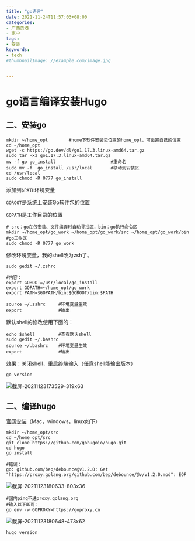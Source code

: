 ```yaml
---
title: "go语言"
date: 2021-11-24T11:57:03+08:00
categories:
- 广西贵港
- 家中
tags:
- 安装
keywords:
- tech
#thumbnailImage: //example.com/image.jpg


---
```


# go语言编译安装Hugo

## 二、安装go

```shell
mkdir ~/home_opt		#home下软件安装包位置的home_opt，可设置自己的位置
cd ~/home_opt
wget -c https://go.dev/dl/go1.17.3.linux-amd64.tar.gz
sudo tar -xz go1.17.3.linux-amd64.tar.gz
mv -f go go_install						#重命名
sudo mv -f  go_install /usr/local		#移动到安装区
cd /usr/local
sudo chmod -R 0777 go_install
```

添加到`$PATH`环境变量

`GOROOT`是系统上安装Go软件包的位置

`GOPATH`是工作目录的位置

```shell
# src：go在包安装、文件编译时自动寻找区，bin：go执行命令区
mkdir ~/home_opt/go_work ~/home_opt/go_work/src ~/home_opt/go_work/bin	#go工作区
sudo chmod -R 0777 go_work
```

修改环境变量，我的shell改为zsh了。

```shell
sudo gedit ~/.zshrc
```

```shell
#内容：
export GOROOT=/usr/local/go_install
export GOPATH=~/home_opt/go_work
export PATH=$GOPATH/bin:$GOROOT/bin:$PATH
```

```shell
source ~/.zshrc		#环境变量生效
export				#输出
```

默认shell的修改使用下面的：

```shell
echo $shell			#查看默认shell
sudo gedit ~/.bashrc
source ~/.bashrc	#环境变量生效
export				#输出
```

效果：关闭shell，重启终端输入（任意shell能输出版本）

```shell
go version
```

![截屏-20211123173529-319x63](/home/mhking/Pictures/截屏-20211123173529-319x63.png)

## 二、编译hugo

[官网安装](https://github.com/gohugoio/hugo)（Mac，windows，linux如下）

```shell
mkdir ~/home_opt/src
cd ~/home_opt/src
git clone https://github.com/gohugoio/hugo.git
cd hugo
go install
```

```shell
#错误：
go: github.com/bep/debounce@v1.2.0: Get "https://proxy.golang.org/github.com/bep/debounce/@v/v1.2.0.mod": EOF

```

![截屏-20211123180633-803x36](/home/mhking/Pictures/截屏-20211123180633-803x36.png)

```shell
#国内ping不通proxy.golang.org
#输入以下即可：
go env -w GOPROXY=https://goproxy.cn
```

![截屏-20211123180648-473x62](/home/mhking/Pictures/截屏-20211123180648-473x62.png)

```shell
hugo version
```

### 